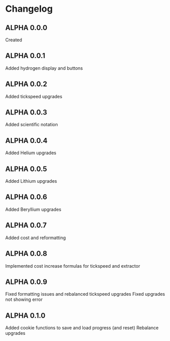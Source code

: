 # Changelog

## ALPHA 0.0.0

Created

## ALPHA 0.0.1

Added hydrogen display and buttons

## ALPHA 0.0.2

Added tickspeed upgrades

## ALPHA 0.0.3

Added scientific notation

## ALPHA 0.0.4

Added Helium upgrades

## ALPHA 0.0.5

Added Lithium upgrades

## ALPHA 0.0.6

Added Beryllium upgrades

## ALPHA 0.0.7

Added cost and reformatting

## ALPHA 0.0.8

Implemented cost increase formulas for tickspeed and extractor

## ALPHA 0.0.9

Fixed formatting issues and rebalanced tickspeed upgrades
Fixed upgrades not showing error

## ALPHA 0.1.0

Added cookie functions to save and load progress (and reset)
Rebalance upgrades